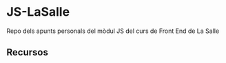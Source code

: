 # JS-LaSalle

Repo dels apunts personals del mòdul JS del curs de Front End de La Salle

## Recursos
